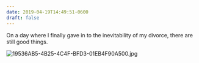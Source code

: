 ```yaml
---
date: 2019-04-19T14:49:51-0600
draft: false
---
```


On a day where I finally gave in to the inevitability of my divorce, there are still good things.

![19536AB5-4B25-4C4F-BFD3-01EB4F90A500.jpg](http://ianwhitney.micro.blog/uploads/2019/71f020843d.jpg)

